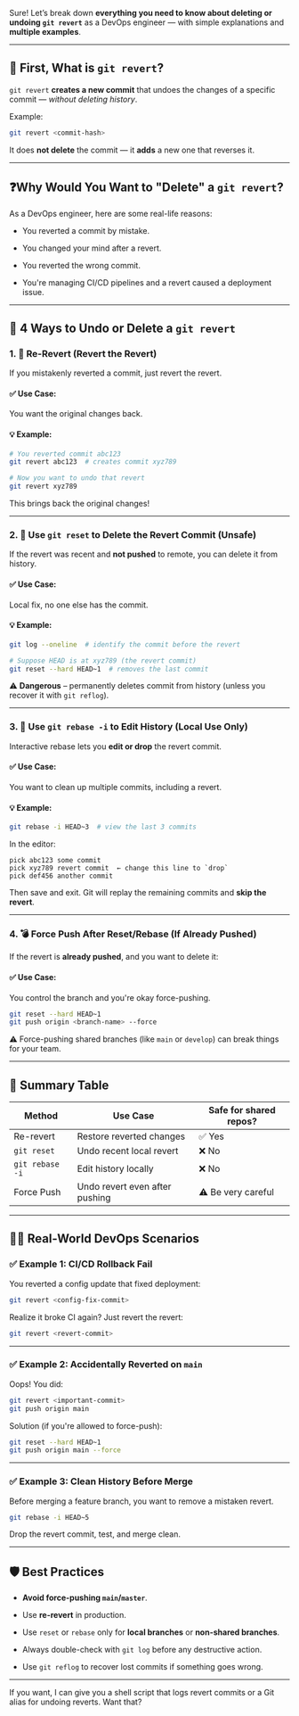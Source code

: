 Sure! Let’s break down **everything you need to know about deleting or undoing `git revert`** as a DevOps engineer — with simple explanations and **multiple examples**.

---

## 🚨 First, What is `git revert`?

`git revert` **creates a new commit** that undoes the changes of a specific commit — _without deleting history_.

Example:

```bash
git revert <commit-hash>
```

It does **not delete** the commit — it **adds** a new one that reverses it.

---

## ❓Why Would You Want to "Delete" a `git revert`?

As a DevOps engineer, here are some real-life reasons:

- You reverted a commit by mistake.
    
- You changed your mind after a revert.
    
- You reverted the wrong commit.
    
- You're managing CI/CD pipelines and a revert caused a deployment issue.
    

---

## 🔄 4 Ways to Undo or Delete a `git revert`

### 1. 🔁 **Re-Revert (Revert the Revert)**

If you mistakenly reverted a commit, just revert the revert.

#### ✅ Use Case:

You want the original changes back.

#### 💡 Example:

```bash
# You reverted commit abc123
git revert abc123  # creates commit xyz789

# Now you want to undo that revert
git revert xyz789
```

This brings back the original changes!

---

### 2. 🧹 **Use `git reset` to Delete the Revert Commit (Unsafe)**

If the revert was recent and **not pushed** to remote, you can delete it from history.

#### ✅ Use Case:

Local fix, no one else has the commit.

#### 💡 Example:

```bash
git log --oneline  # identify the commit before the revert

# Suppose HEAD is at xyz789 (the revert commit)
git reset --hard HEAD~1  # removes the last commit
```

⚠️ **Dangerous** – permanently deletes commit from history (unless you recover it with `git reflog`).

---

### 3. 🔧 **Use `git rebase -i` to Edit History (Local Use Only)**

Interactive rebase lets you **edit or drop** the revert commit.

#### ✅ Use Case:

You want to clean up multiple commits, including a revert.

#### 💡 Example:

```bash
git rebase -i HEAD~3  # view the last 3 commits
```

In the editor:

```text
pick abc123 some commit
pick xyz789 revert commit  ← change this line to `drop`
pick def456 another commit
```

Then save and exit. Git will replay the remaining commits and **skip the revert**.

---

### 4. 💣 **Force Push After Reset/Rebase (If Already Pushed)**

If the revert is **already pushed**, and you want to delete it:

#### ✅ Use Case:

You control the branch and you're okay force-pushing.

```bash
git reset --hard HEAD~1
git push origin <branch-name> --force
```

⚠️ Force-pushing shared branches (like `main` or `develop`) can break things for your team.

---

## 📌 Summary Table

|Method|Use Case|Safe for shared repos?|
|---|---|---|
|Re-revert|Restore reverted changes|✅ Yes|
|`git reset`|Undo recent local revert|❌ No|
|`git rebase -i`|Edit history locally|❌ No|
|Force Push|Undo revert even after pushing|⚠️ Be very careful|

---

## 👨‍💻 Real-World DevOps Scenarios

### ✅ Example 1: CI/CD Rollback Fail

You reverted a config update that fixed deployment:

```bash
git revert <config-fix-commit>
```

Realize it broke CI again? Just revert the revert:

```bash
git revert <revert-commit>
```

---

### ✅ Example 2: Accidentally Reverted on `main`

Oops! You did:

```bash
git revert <important-commit>
git push origin main
```

Solution (if you're allowed to force-push):

```bash
git reset --hard HEAD~1
git push origin main --force
```

---

### ✅ Example 3: Clean History Before Merge

Before merging a feature branch, you want to remove a mistaken revert.

```bash
git rebase -i HEAD~5
```

Drop the revert commit, test, and merge clean.

---

## 🛡️ Best Practices

- **Avoid force-pushing `main`/`master`**.
    
- Use **re-revert** in production.
    
- Use `reset` or `rebase` only for **local branches** or **non-shared branches**.
    
- Always double-check with `git log` before any destructive action.
    
- Use `git reflog` to recover lost commits if something goes wrong.
    

---

If you want, I can give you a shell script that logs revert commits or a Git alias for undoing reverts. Want that?